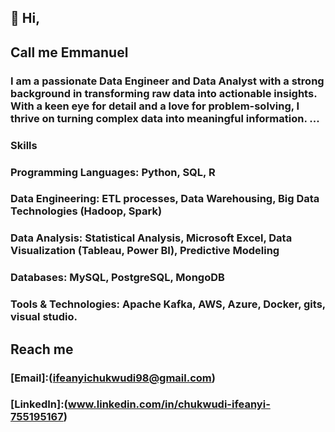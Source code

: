 ## 👋 Hi,
## Call me Emmanuel
### I am a passionate Data Engineer and Data Analyst with a strong background in transforming raw data into actionable insights. With a keen eye for detail and a love for problem-solving, I thrive on turning complex data into meaningful information. ...

### Skills
### Programming Languages: Python, SQL, R
### Data Engineering: ETL processes, Data Warehousing, Big Data Technologies (Hadoop, Spark)
### Data Analysis: Statistical Analysis, Microsoft Excel, Data Visualization (Tableau, Power BI), Predictive Modeling
### Databases: MySQL, PostgreSQL, MongoDB
### Tools & Technologies: Apache Kafka, AWS, Azure, Docker, gits, visual studio.

## Reach me
### [Email]:(ifeanyichukwudi98@gmail.com)
### [LinkedIn]:(www.linkedin.com/in/chukwudi-ifeanyi-755195167)



